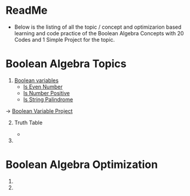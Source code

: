 # ReadMe
* Below is the listing of all the topic / concept and optimizarion based learning and code practice of the Boolean Algebra Concepts with 20 Codes and 1 Simple Project for the topic.

# Boolean Algebra Topics 
1. [Boolean variables](1BooleanVariable/)
    * [Is Even Number](1BooleanVariable/1IsEvenNumber.py)
    * [Is Number Positive](1BooleanVariable/2IsNumberPositive.py)
    * [Is String Palindrome](1BooleanVariable/3IsStringPalindrome.py)

-> [Boolean Variable Project](1BooleanvariableProject/) 

2. Truth Table
    * []()

3. 

# Boolean Algebra Optimization
1.

2.